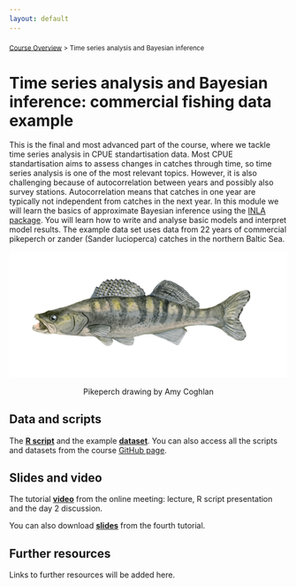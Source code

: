 ```yaml
---
layout: default
---
```


<sub>[Course Overview](index.md) \> Time series analysis and Bayesian inference</sub>

# Time series analysis and Bayesian inference: commercial fishing data example

This is the final and most advanced part of the course, where we tackle time series analysis in CPUE standartisation data. Most CPUE standartisation aims to assess changes in catches through time, so time series analysis is one of the most relevant topics. However, it is also challenging because of autocorrelation between years and possibly also survey stations. Autocorrelation means that catches in one year are typically not independent from catches in the next year. In this module we will learn the basics of approximate Bayesian inference using the [INLA package](https://www.r-inla.org/). You will learn how to write and analyse basic models and interpret model results. The example data set uses data from 22 years of commercial pikeperch or zander (Sander lucioperca) catches in the northern Baltic Sea.

![zander](./images/zander.png)

<center>Pikeperch drawing by Amy Coghlan</center>

## Data and scripts

The [**R script**](Zander1.R) and the example [**dataset**](zander.csv). You can also access all the scripts and datasets from the course [GitHub page](https://github.com/fishsizeproject/CPUEcourse).

## Slides and video

The tutorial [**video**](https://youtu.be/O1HtsUxuA18) from the online meeting: lecture, R script presentation and the day 2 discussion.

You can also download [**slides**](slides/cpueD2P2.pdf) from the fourth tutorial. 

## Further resources

Links to further resources will be added here.

<br/>
